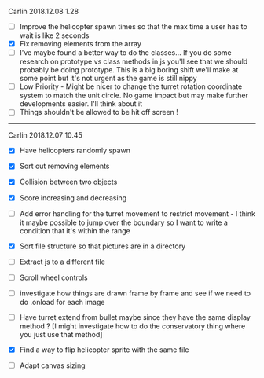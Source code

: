 Carlin 2018.12.08 1.28

- [ ] Improve the helicopter spawn times so that the max time a user has to wait is like 2 seconds
- [x] Fix removing elements from the array
- [ ] I've maybe found a better way to do the classes... If you do some research on prototype vs class methods in js you'll see that we should probably be doing prototype. This is a big boring shift we'll make at some point but it's not urgent as the game is still nippy
- [ ] Low Priority - Might be nicer to change the turret rotation coordinate system to match the unit circle. No game impact but may make further developments easier. I'll think about it
- [ ] Things shouldn't be allowed to be hit off screen !

---
Carlin 2018.12.07 10.45

- [x] Have helicopters randomly spawn
- [x] Sort out removing elements
- [x] Collision between two objects
- [x] Score increasing and decreasing
- [ ] Add error handling for the turret movement to restrict movement - I think it maybe possible to jump over the boundary so I want to write a condition that it's within the range
- [x] Sort file structure so that pictures are in a directory
- [ ] Extract js to a different file
- [ ] Scroll wheel controls
- [ ] investigate how things are drawn frame by frame and see if we need to do .onload for each image
- [ ] Have turret extend from bullet maybe since they have the same display method ? [I might investigate how to do the conservatory thing where you just use that method]
- [x] Find a way to flip helicopter sprite with the same file
- [ ] Adapt canvas sizing 





